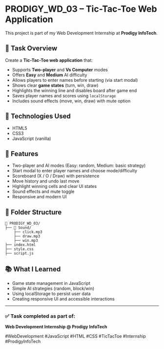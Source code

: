 # PRODIGY_WD_03 – Tic-Tac-Toe Web Application

This project is part of my Web Development Internship at **Prodigy InfoTech**.

## 📌 Task Overview

Create a **Tic-Tac-Toe web application** that:
- Supports **Two-player** and **Vs Computer** modes
- Offers **Easy** and **Medium** AI difficulty
- Allows players to enter names before starting (via start modal)
- Shows clear **game states** (turn, win, draw)
- Highlights the winning line and disables board after game end
- Saves player names and scores using `localStorage`
- Includes sound effects (move, win, draw) with mute option

## 🔧 Technologies Used
- HTML5
- CSS3
- JavaScript (vanilla)

## 🎯 Features
- Two-player and AI modes (Easy: random, Medium: basic strategy)
- Start modal to enter player names and choose mode/difficulty
- Scoreboard (X / O / Draw) with persistence
- Move history and undo last move
- Highlight winning cells and clear UI states
- Sound effects and mute toggle
- Responsive and modern UI

## 📂 Folder Structure
```
📁 PRODIGY_WD_03/
├── 📁 Sound/
    ├── click.mp3
    ├── draw.mp3
    ├── win.mp3
├── index.html
├── style.css
├── script.js
```
## 📚 What I Learned
- Game state management in JavaScript
- Simple AI strategies (random, block/win)
- Using localStorage to persist user data
- Creating responsive UI and accessible interactions

---

### ✅ Task completed as part of:
**Web Development Internship @ Prodigy InfoTech**

#WebDevelopment #JavaScript #HTML #CSS #TicTacToe #Internship #ProdigyInfoTech
